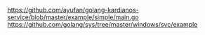 https://github.com/ayufan/golang-kardianos-service/blob/master/example/simple/main.go
https://github.com/golang/sys/tree/master/windows/svc/example
